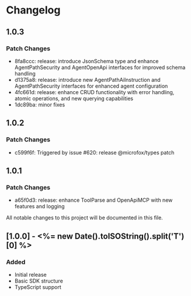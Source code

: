 # Changelog

## 1.0.3

### Patch Changes

- 8fa8ccc: release: introduce JsonSchema type and enhance AgentPathSecurity and AgentOpenApi interfaces for improved schema handling
- d1375a8: release: introduce new AgentPathAiInstruction and AgentPathSecurity interfaces for enhanced agent configuration
- 4fc661d: release: enhance CRUD functionality with error handling, atomic operations, and new querying capabilities
- 1dc89ba: minor fixes

## 1.0.2

### Patch Changes

- c599f6f: Triggered by issue #620: release @microfox/types patch

## 1.0.1

### Patch Changes

- a65f0d3: release: enhance ToolParse and OpenApiMCP with new features and logging

All notable changes to this project will be documented in this file.

## [1.0.0] - <%= new Date().toISOString().split('T')[0] %>

### Added

- Initial release
- Basic SDK structure
- TypeScript support

<!-- Add your changes here using this format:

## [1.1.0] - YYYY-MM-DD

### Added
- New feature

### Changed
- Updated feature

### Fixed
- Bug fix

### Removed
- Deprecated feature
-->
